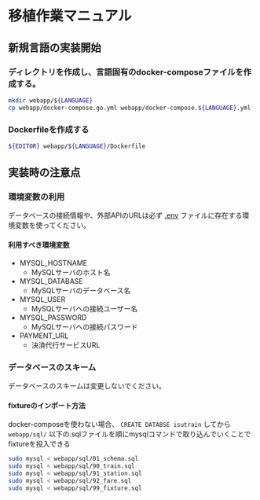 # 移植作業マニュアル


## 新規言語の実装開始

### ディレクトリを作成し、言語固有のdocker-composeファイルを作成する。

```bash
mkdir webapp/${LANGUAGE}
cp webapp/docker-compose.go.yml webapp/docker-compose.${LANGUAGE}.yml
```

### Dockerfileを作成する

```bash
${EDITOR} webapp/${LANGUAGE}/Dockerfile
```

## 実装時の注意点

### 環境変数の利用

データベースの接続情報や、外部APIのURLは必ず [.env](../webapp/.env) ファイルに存在する環境変数を使ってください。

#### 利用すべき環境変数

* MYSQL_HOSTNAME
  * MySQLサーバのホスト名
* MYSQL_DATABASE
  * MySQLサーバのデータベース名
* MYSQL_USER
  * MySQLサーバへの接続ユーザー名
* MYSQL_PASSWORD
  * MySQLサーバへの接続パスワード
* PAYMENT_URL
  * 決済代行サービスURL


### データベースのスキーム

データベースのスキームは変更しないでください。


#### fixtureのインポート方法

docker-composeを使わない場合、 `CREATE DATABSE isutrain` してから `webapp/sql/` 以下の.sqlファイルを順にmysqlコマンドで取り込んでいくことでfixtureを投入できる

```bash
sudo mysql < webapp/sql/01_schema.sql
sudo mysql < webapp/sql/90_train.sql
sudo mysql < webapp/sql/91_station.sql
sudo mysql < webapp/sql/92_fare.sql
sudo mysql < webapp/sql/99_fixture.sql
```
